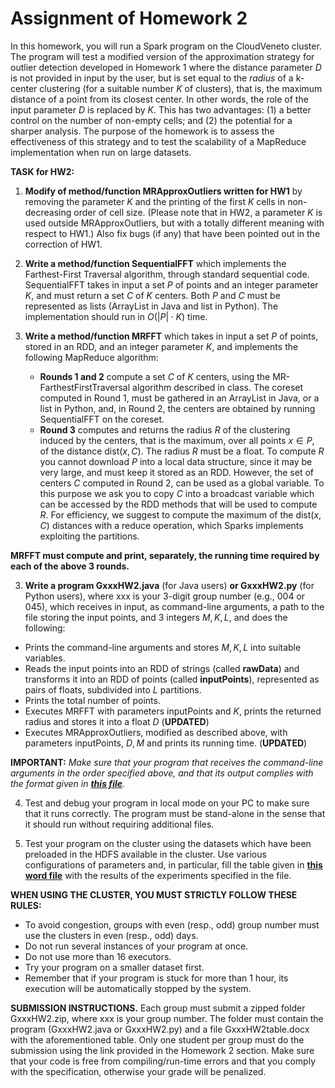 # Assignment of Homework 2

In this homework, you will run a Spark program on the CloudVeneto cluster. The program will test a modified version of the approximation strategy for outlier detection developed in Homework 1 where the distance parameter $D$ is not provided in input by the user, but is set equal to the *radius* of a k-center clustering (for a suitable number $K$ of clusters), that is, the maximum distance of a point from its closest center. In other words, the role of the input parameter $D$ is replaced by $K$. This has two advantages: (1) a better control on the number of non-empty cells; and (2) the potential for a sharper analysis. The purpose of the homework is to assess the effectiveness of this strategy and to test the scalability of a MapReduce implementation when run on large datasets.

**TASK for HW2:**

1) **Modify of method/function MRApproxOutliers written for HW1** by removing the parameter $K$ and the printing of the first $K$ cells in non-decreasing order of cell size. (Please note that in HW2, a parameter $K$ is used outside MRApproxOutliers, but with a totally different meaning with respect to HW1.) Also fix bugs (if any) that have been pointed out in the correction of HW1.

2) **Write a method/function SequentialFFT** which implements the Farthest-First Traversal algorithm, through standard sequential code. SequentialFFT takes in input a set $P$ of points and an integer  parameter $K$, and must return a set $C$ of $K$ centers. Both $P$ and $C$ must be represented as lists (ArrayList in Java and list in Python). The implementation should run in $O(|P| \cdot K)$ time.

3) **Write a method/function MRFFT** which takes in input a set $P$ of points, stored in an RDD, and  an integer  parameter $K$, and implements the following MapReduce algorithm:

   - **Rounds 1 and 2** compute a set $C$ of $K$ centers, using the MR-FarthestFirstTraversal algorithm described in class. The coreset computed in Round 1, must be gathered in an ArrayList in Java, or a list in Python, and, in Round 2, the centers are obtained by running SequentialFFT on the coreset.
   - **Round 3** computes and returns the radius $R$ of the clustering induced by the centers, that is the maximum, over all points $x \in P$, of the distance $\mbox{dist}(x,C)$. The radius $R$ must be a float. To compute $R$ you cannot download $P$ into a local data structure, since it may be very large, and must keep it stored as an RDD. However, the set of centers $C$ computed in Round 2, can be used as a global variable. To this purpose we ask you to copy $C$ into a broadcast variable which can be accessed by the RDD methods that will be used to compute $R$. For efficiency, we suggest to compute the maximum of the $\mbox{dist}(x,C)$ distances with a reduce operation, which Sparks implements exploiting the partitions. 

**MRFFT must compute and print, separately, the running time required by each of the above 3 rounds.**

3) **Write a program GxxxHW2.java** (for Java users) **or GxxxHW2.py** (for Python users), where xxx is your 3-digit group number (e.g., 004 or 045), which receives in input, as command-line arguments, a path to the file storing the input points,  and 3 integers $M, K, L$, and does the following:

- Prints the command-line arguments and stores $M, K, L$ into suitable variables.
- Reads the input points into an RDD of strings (called **rawData**) and transforms it into an RDD of points (called **inputPoints**), represented as pairs of floats, subdivided into $L$ partitions.
- Prints the total number of points.
- Executes MRFFT with parameters inputPoints and $K$, prints the returned radius and stores it into a float $D$ (**UPDATED**)
- Executes MRApproxOutliers, modified as described above, with parameters inputPoints, $D, M$ and prints its running time. (**UPDATED**)

**IMPORTANT:** *Make sure that your program that receives the command-line arguments in the order specified above, and that its output complies with the format given in [**this file**](https://esami.elearning.unipd.it/pluginfile.php/463563/mod_page/content/37/Output%20uber-large.csv%203%20100%2016%20%28with%2016%20executors%29.txt).*

4) Test and debug your program in local mode on your PC to make sure that it runs correctly. The program must be stand-alone in the sense that it should run without requiring additional files.

5) Test your program on the cluster using the datasets which have been preloaded in the HDFS available in the cluster. Use various configurations of parameters and, in particular, fill the table given in [**this word file**](https://esami.elearning.unipd.it/pluginfile.php/463563/mod_page/content/37/TableHW2.docx?time=1714836934242) with the results of the experiments specified in the file.

**WHEN USING THE CLUSTER, YOU MUST STRICTLY FOLLOW THESE RULES:**

- To avoid congestion, groups with even (resp., odd) group number must use the clusters in even (resp., odd) days.
- Do not run several instances of your program at once.
- Do not use more than 16 executors.
- Try your program on a smaller dataset first.
- Remember that if your program is stuck for more than 1 hour, its execution will be automatically stopped by the system.

**SUBMISSION INSTRUCTIONS.** Each group must submit a zipped folder GxxxHW2.zip, where xxx is your group number. The folder must contain the program (GxxxHW2.java or GxxxHW2.py) and a file GxxxHW2table.docx with the aforementioned table. Only one student per group must do the submission using the link provided in the Homework 2  section. Make sure that your code is free from compiling/run-time errors and that you comply with the specification, otherwise your grade will be penalized.
